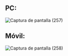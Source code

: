 ## PC:

![Captura de pantalla (257)](https://user-images.githubusercontent.com/75953873/107449906-2c86ef00-6b23-11eb-8c70-43d87b050149.png)


## Móvil:
![Captura de pantalla (258)](https://user-images.githubusercontent.com/75953873/107449917-314ba300-6b23-11eb-96b2-f87b862e8f74.png)
